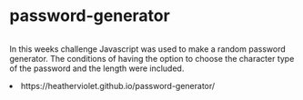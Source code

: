 # password-generator
<img src="./screenshot.png" alt=""/>
<p>In this weeks challenge Javascript was used to make a random password generator. The conditions of having the option to choose the character type of the password and the length were included.</p>
<li>https://heatherviolet.github.io/password-generator/</li>